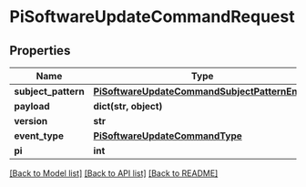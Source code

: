 # PiSoftwareUpdateCommandRequest


## Properties
Name | Type | Description | Notes
------------ | ------------- | ------------- | -------------
**subject_pattern** | [**PiSoftwareUpdateCommandSubjectPatternEnum**](PiSoftwareUpdateCommandSubjectPatternEnum.md) |  | 
**payload** | **dict(str, object)** |  | [optional] 
**version** | **str** |  | 
**event_type** | [**PiSoftwareUpdateCommandType**](PiSoftwareUpdateCommandType.md) |  | 
**pi** | **int** |  | 

[[Back to Model list]](../README.md#documentation-for-models) [[Back to API list]](../README.md#documentation-for-api-endpoints) [[Back to README]](../README.md)



